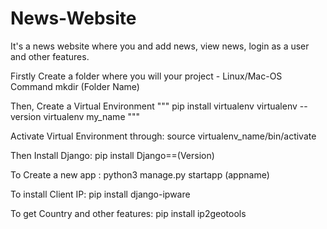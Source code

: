 # News-Website
It's a news website where you and add news, view news, login as a user and other features.

Firstly Create a folder where you will your project - Linux/Mac-OS Command mkdir (Folder Name)

Then, Create a Virtual Environment
"""
pip install virtualenv
virtualenv --version
virtualenv my_name
"""

Activate Virtual Environment through: source virtualenv_name/bin/activate

Then Install Django: pip install Django==(Version)

To Create a new app : python3 manage.py startapp (appname)

To install Client IP: pip install django-ipware

To get Country and other features: pip install ip2geotools





